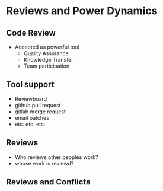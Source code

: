 # Reviews and Power Dynamics

## Code Review
* Accepted as powerful tool
  * Quality Assurance
  * Knowledge Transfer
  * Team participation

## Tool support
* Reviewboard
* github pull request
* gitlab merge request
* email patches
* etc. etc. etc.

## Reviews
* Who reviews other peoples work?
* whose work is reviewd?

## Reviews and Conflicts

